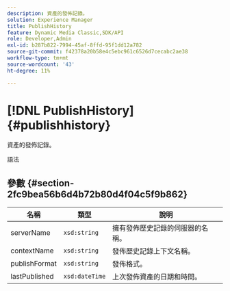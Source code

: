 ```yaml
---
description: 資產的發佈記錄。
solution: Experience Manager
title: PublishHistory
feature: Dynamic Media Classic,SDK/API
role: Developer,Admin
exl-id: b287b822-7994-45af-8ffd-95f1dd12a782
source-git-commit: f42378a20b58e4c5ebc961c6526d7cecabc2ae38
workflow-type: tm+mt
source-wordcount: '43'
ht-degree: 11%

---
```


# [!DNL PublishHistory]{#publishhistory}

資產的發佈記錄。

語法

## 參數 {#section-2fc9bea56b6d4b72b80d4f04c5f9b862}

| 名稱 | 類型 | 說明 |
|---|---|---|
| serverName | `xsd:string` | 擁有發佈歷史記錄的伺服器的名稱。 |
| contextName | `xsd:string` | 發佈歷史記錄上下文名稱。 |
| publishFormat | `xsd:string` | 發佈格式。 |
| lastPublished | `xsd:dateTime` | 上次發佈資產的日期和時間。 |
